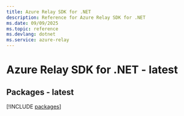 ```yaml
---
title: Azure Relay SDK for .NET
description: Reference for Azure Relay SDK for .NET
ms.date: 09/09/2025
ms.topic: reference
ms.devlang: dotnet
ms.service: azure-relay
---
```

# Azure Relay SDK for .NET - latest
## Packages - latest
[!INCLUDE [packages](relay-index.md)]